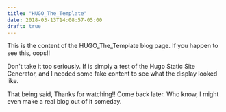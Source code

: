 ```yaml
---
title: "HUGO_The_Template"
date: 2018-03-13T14:08:57-05:00
draft: true
---
```


This is the content of the HUGO_The_Template blog page.
If you happen to see this, oops!!

Don't take it too seriously. If is simply a test of the Hugo Static Site Generator, and I needed some fake content to see what the display looked like.

That being said, Thanks for watching!! Come back later. Who know, I might even make a real blog out of it someday.
